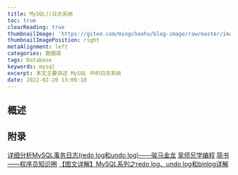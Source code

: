 ```yaml
---
title: MySQL()日志系统
toc: true
clearReading: true
thumbnailImage: 'https://gitee.com/mingchaohu/blog-image/raw/master/image/mysql/mysql.jpg'
thumbnailImagePosition: right
metaAlignment: left
categories: 数据库
tags: Database
keywords: mysql
excerpt: 本文主要讲述 MySQL 中的日志系统
date: 2022-02-20 13:09:18
---
```

<!-- toc -->
## 概述

## 附录
[详细分析MySQL事务日志(redo log和undo log)——骏马金龙](https://www.cnblogs.com/f-ck-need-u/p/9010872.html)
[吴师兄学编程](https://www.cxyxiaowu.com/10740.html)
[简书——程序员知识圈](https://www.jianshu.com/p/cf827567012f)
[【图文详解】MySQL系列之redo log、undo log和binlog详解](https://cloud.tencent.com/developer/article/1801920)